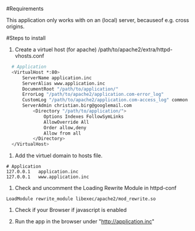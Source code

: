 #Requirements

This application only works with on an (local) server, becauseof e.g. cross origins.

#Steps to install

1.	Create a virtuel host (for apache) /path/to/apache2/extra/httpd-vhosts.conf

```bash
  # Application
  <VirtualHost *:80>
      ServerName application.inc
      ServerAlias www.application.inc
      DocumentRoot "/path/to/application/"
      ErrorLog "/path/to/apache2/application.com-error_log"
      CustomLog "/path/to/apache2/application.com-access_log" common
      ServerAdmin christian.birg@googlemail.com
          <Directory "/path/to/application/">
              Options Indexes FollowSymLinks
              AllowOverride All
              Order allow,deny
              Allow from all
          </Directory>
  </VirtualHost>
```

1.	Add the virtuel domain to hosts file.

```
# Application
127.0.0.1   application.inc
127.0.0.1   www.application.inc
```

1.	Check and uncomment the Loading Rewrite Module in httpd-conf

```
LoadModule rewrite_module libexec/apache2/mod_rewrite.so
```

1.	Check if your Browser if javascript is enabled

2.	Run the app in the browser under "http://application.inc"
